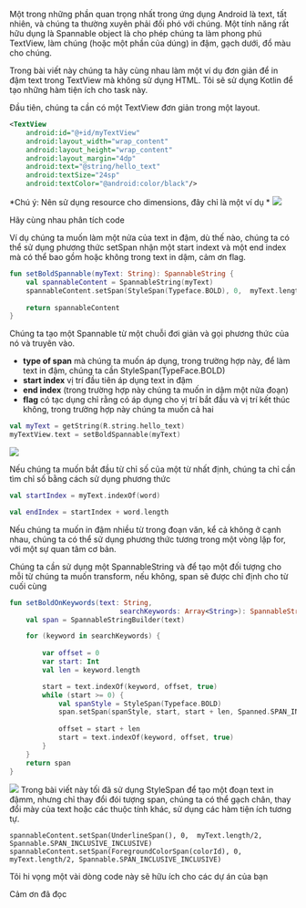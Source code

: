 Một trong những phần quan trọng nhất trong ứng dụng Android là text, tất nhiên, và chúng ta thường xuyên phải đối phó với chúng. Một tính năng rất hữu dụng là Spannable object là cho phép chúng ta làm phong phú TextView, làm chúng (hoặc một phần của dúng) in đậm, gạch dưới, đổ màu cho chúng.

Trong bài viết này chúng ta hãy cùng nhau làm một ví dụ đơn giản để in đậm text trong TextView mà không sử dụng HTML. Tôi sẽ sử dụng Kotlin để tạo những hàm tiện ích cho task này.

Đầu tiên, chúng ta cần có một TextView đơn giản trong một layout.

```xml
<TextView
    android:id="@+id/myTextView"
    android:layout_width="wrap_content"
    android:layout_height="wrap_content"
    android:layout_margin="4dp"
    android:text="@string/hello_text"
    android:textSize="24sp"
    android:textColor="@android:color/black"/>
```
*Chú ý: Nên sử dụng resource cho dimensions, đây chỉ là một ví dụ *
![](https://images.viblo.asia/dcb920de-dd76-4b3b-b74e-cc9977ec8ed7.png)

Hãy cùng nhau phân tích code

Ví dụ chúng ta muốn làm một nửa của text in đậm, dù thế nào, chúng ta có thể sử dụng phương thức setSpan nhận một start indext và một end index mà có thể bao gồm hoặc không trong text in dậm, cảm ơn flag.

```kotlin
fun setBoldSpannable(myText: String): SpannableString {
    val spannableContent = SpannableString(myText)
    spannableContent.setSpan(StyleSpan(Typeface.BOLD), 0,  myText.length/2, Spannable.SPAN_INCLUSIVE_INCLUSIVE)
    
    return spannableContent
}
```

Chúng ta tạo một Spannable từ một chuỗi đơi giản và gọi phương thức của nó và truyên vào.
* **type of span** mà chúng ta muốn áp dụng, trong trường hợp này, để làm text in đậm, chúng ta cần StyleSpan(TypeFace.BOLD)
*  **start index** vị trí đầu tiên áp dụng text in đậm
*  **end index** (trong trường hợp này chúng ta muốn in dậm một nửa đoạn)
* **flag** có tạc dụng chỉ rằng có áp dụng cho vị trí bắt đầu và vị trí kết thúc không, trong trường hợp này chúng ta muốn cả hai

```kotlin
val myText = getString(R.string.hello_text)
myTextView.text = setBoldSpannable(myText)
```

![](https://images.viblo.asia/380934d2-3f5a-4d73-891e-0a8c82b75abb.png)

Nếu chúng ta muốn bắt đầu từ chỉ số của một từ nhất định, chúng ta chỉ cần tìm chỉ số bằng cách sử dụng phương thức 
```kotlin
val startIndex = myText.indexOf(word)

val endIndex = startIndex + word.length
```

Nếu chúng ta muốn in đậm nhiều từ trong đoạn văn, kể cả không ở cạnh nhau, chúng ta có thể sử dụng phương thức tương trong một vòng lặp for, với một sự quan tâm cơ bản.

Chúng ta cần sử dụng một SpannableString và để tạo một đối tượng cho mỗi từ chúng ta muốn transform, nếu không, span sẽ được chỉ định cho từ cuối cùng
```kotlin
fun setBoldOnKeywords(text: String,
                           searchKeywords: Array<String>): SpannableStringBuilder {
    val span = SpannableStringBuilder(text)

    for (keyword in searchKeywords) {
        
        var offset = 0
        var start: Int
        val len = keyword.length 

        start = text.indexOf(keyword, offset, true)
        while (start >= 0) {
            val spanStyle = StyleSpan(Typeface.BOLD)
            span.setSpan(spanStyle, start, start + len, Spanned.SPAN_INCLUSIVE_INCLUSIVE)
            
            offset = start + len
            start = text.indexOf(keyword, offset, true)
        }
    }
    return span
}
```
![](https://images.viblo.asia/4e8ba0e5-5680-4bcc-b9e8-4e35db3b474a.png)
Trong bài viết này tối đã sử dụng StyleSpan để tạo một đoạn text in đậmm, nhưng chỉ thay đổi đói tượng span, chúng ta có thể gạch chân, thay đổi mày của text hoặc các thuộc tính khác, sử dụng các hàm tiện ích tương tự.
```
spannableContent.setSpan(UnderlineSpan(), 0,  myText.length/2, Spannable.SPAN_INCLUSIVE_INCLUSIVE)
spannableContent.setSpan(ForegroundColorSpan(colorId), 0,  myText.length/2, Spannable.SPAN_INCLUSIVE_INCLUSIVE)
```

Tôi hi vọng một vài dòng code này sẽ hữu ích cho các dự án của bạn

Cảm ơn đã đọc